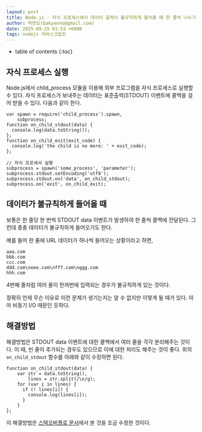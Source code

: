```yaml
---
layout: post
title: Node.js - 자식 프로세스에서 데이터 출력이 불규칙하게 들어올 때 한 줄씩 나누기
author: 박연오(bakyeono@gmail.com)
date: 2015-09-25 01:53 +0900
tags: nodejs 자바스크립트
---
```

* table of contents
{:toc}

## 자식 프로세스 실행

Node.js에서 child_process 모듈을 이용해 외부 프로그램을 자식 프로세스로 실행할 수 있다. 자식 프로세스가 보내주는 데이터는 표준출력(STDOUT) 이벤트에 콜백을 걸어 받을 수 있다. 다음과 같이 한다.

    var spawn = require('child_process').spawn,
        subprocess;
    function on_child_stdout(data) {
      console.log(data.toString());
    };
    function on_child_exit(exit_code) {
      console.log('the child is no more: ' + exit_code);
    };
    
    // 자식 프로세서 실행
    subprocess = spawn('some_process', 'parameter');
    subprocess.stdout.setEncoding('utf8');
    subprocess.stdout.on('data', on_child_stdout);
    subprocess.on('exit', on_child_exit);

## 데이터가 불규칙하게 들어올 때

보통은 한 줄당 한 번씩 STDOUT data 이벤트가 발생하여 한 줄씩 콜백에 전달된다. 그런데 종종 데이터가 불규칙하게 들어오기도 한다.

예를 들어 한 줄에 URL 데이터가 하나씩 들어오는 상황이라고 하면,

    aaa.com
    bbb.com
    ccc.com
    ddd.com\neee.com\nfff.com\nggg.com
    hhh.com

4번째 줄처럼 여러 줄이 한꺼번에 입력되는 경우가 불규칙하게 있는 것이다.

정확히 언제 무슨 이유로 이런 문제가 생기는지는 알 수 없지만 이렇게 될 때가 있다. 아마 비동기 I/O 때문인 듯하다.

## 해결방법

해결방법은 STDOUT data 이벤트에 대한 콜백에서 여러 줄을 각각 분리해주는 것이다. 이 때, 빈 줄이 추가되는 경우도 있으므로 이에 대한 처리도 해주는 것이 좋다. 위의 `on_child_stdout` 함수를 아래와 같이 수정하면 된다.

    function on_child_stdout(data) {
     	var str = data.toString(),
            lines = str.split(/\n/g);
    	for (var i in lines) {
    	  if (! lines[i]) {
            console.log(lines[i]);
    	  }
    	}
    };

이 해결방법은 [스택오버플로 문서](http://stackoverflow.com/questions/9781214/parse-output-of-spawned-node-js-child-process-line-by-line)에서 본 것을 조금 수정한 것이다.
